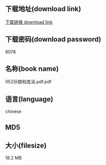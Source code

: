 ## 下载地址(download link)
[下载链接 download link](https://tutu365.netlify.app/?s=052%E5%AD%99%E8%86%91%E5%92%8C%E5%BA%9E%E6%B6%93.pdf)

## 下载密码(download password)
8078

## 名称(book name)
052孙膑和庞涓.pdf.pdf

## 语言(language)
chinese

## MD5


## 大小(filesize)
18.2 MB
